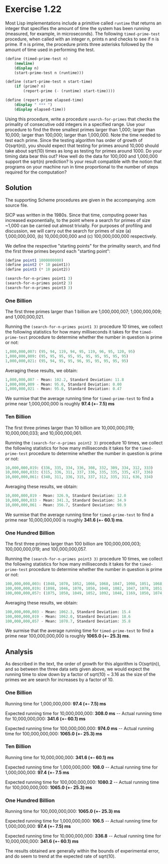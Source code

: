 Exercise 1.22
============= 

Most Lisp implementations include a primitive called `runtime` that returns an integer that specifies the amount of time the system has been running (measured, for example, in microseconds). The following `timed-prime-test` procedure, when called with an integer n, prints n and checks to see if n is prime. If n is prime, the procedure prints three asterisks followed by the amount of time used in performing the test.

```scheme
(define (timed-prime-test n)
	(newline)	  
	(display n)
	(start-prime-test n (runtime)))

(define (start-prime-test n start-time)
	(if (prime? n)
	    (report-prime (- (runtime) start-time))))

(define (report-prime elapsed-time)
	(display " *** ")
	(display elapsed-time))
```

Using this procedure, write a procedure `search-for-primes` that checks the primality of consecutive odd integers in a specified range. Use your procedure to find the three smallest primes larger than 1,000; larger than 10,000; larger than 100,000; larger than 1,000,000. Note the time needed to test each prime. Since the testing algorithm has order of growth of O(sqrt(n)), you should expect that testing for primes around 10,000 should take about sqrt(10) times as long as testing for primes around 1000. Do your timing data bear this out? How well do the data for 100,000 and 1,000,000 support the sqrt(n) prediction? Is your result compatible with the notion that programs on your machine run in time proportional to the number of steps required for the computation?

Solution
-------- 

The supporting Scheme procedures are given in the accompanying .scm source file. 

SICP was written in the 1980s. Since that time, computing power has increased exponentially, to the point where a search for primes of size ~1,000 can be carried out almost trivially. For purposes of profiling and discussion, we will carry out the search for primes of size (a) 1,000,000,000, (b) 10,000,000,000 and (c) 100,000,000,000 respectively.

We define the respective "starting points" for the primality search, and find the first three primes beyond each "starting point":

```scheme
(define point1 1000000000)
(define point2 (* 10 point1))
(define point3 (* 10 point2))

(search-for-n-primes point1 3)
(search-for-n-primes point2 3)
(search-for-n-primes point3 3)
```

### One Billion ###

The first three primes larger than 1 billion are 1,000,000,007; 1,000,000,009; and 1,000,000,021. 

Running the `(search-for-n-primes point1 3)` procedure 10 times, we collect the following statistics for how many milliseconds it takes for the `timed-prime-test` procedure to determine whether the number in question is prime or not:

```scheme
1,000,000,007: (95, 94, 119, 94, 95, 119, 96, 95, 120, 95)
1,000,000,009: (95, 95, 95, 95, 95, 95, 95, 95, 95, 95)
1,000,000,021: (95, 94, 95, 95, 96, 95, 95, 95, 95, 95)
```

Averaging these results, we obtain:

```scheme
1,000,000,007 - Mean: 102.2, Standard Deviation: 11.8
1,000,000,009 - Mean: 95.0, Standard Deviation: 0.00
1,000,000,021 - Mean: 95.0, Standard Deviation: 0.47
```

We surmise that the average running time for `timed-prime-test` to find a prime near 1,000,000,000 is roughly <strong>97.4 (+- 7.5) ms</strong>

### Ten Billion ###

The first three primes larger than 10 billion are 10,000,000,019; 10,000,000,033; and 10,000,000,061. 

Running the `(search-for-n-primes point2 3)` procedure 10 times, we collect the following statistics for how many milliseconds it takes for the `timed-prime-test` procedure to determine whether the number in question is prime or not:

```scheme
10,000,000,019: (336, 335, 334, 336, 308, 332, 309, 334, 312, 333)
10,000,000,033: (315, 336, 311, 337, 336, 335, 335, 335, 437, 336)
10,000,000,061: (340, 311, 336, 315, 337, 312, 335, 311, 636, 334) 
```

Averaging these results, we obtain:

```scheme
10,000,000,019 - Mean: 326.9, Standard Deviation: 12.0
10,000,000,033 - Mean: 341.3, Standard Deviation: 34.9
10,000,000,061 - Mean: 356.7, Standard Deviation: 98.9
```

We surmise that the average running time for `timed-prime-test` to find a prime near 10,000,000,000 is roughly <strong>341.6 (+- 60.1) ms</strong>.

### One Hundred Billion ###

The first three primes larger than 100 billion are 100,000,000,003; 100,000,000,019; and 100,000,000,057.

Running the `(search-for-n-primes point3 3)` procedure 10 times, we collect the following statistics for how many milliseconds it takes for the `timed-prime-test` procedure to determine whether the number in question is prime or not:

```scheme
100,000,000,003: (1048, 1070, 1052, 1066, 1068, 1047, 1098, 1051, 1068, 1055)
100,000,000,019: (1098, 1046, 1070, 1050, 1048, 1082, 1047, 1078, 1051, 1049)
100,000,000,057: (1075, 1050, 1049, 1052, 1092, 1048, 1169, 1050, 1074, 1048)
```

Averaging these results, we obtain:

```scheme
100,000,000,003 - Mean: 1062.3, Standard Deviation: 15.4
100,000,000,019 - Mean: 1062.0, Standard Deviation: 18.6
100,000,000,057 - Mean: 1070.7, Standard Deviation: 35.8
```

We surmise that the average running time for `timed-prime-test` to find a prime near 100,000,000,000 is roughly <strong>1065.0 (+- 25.3) ms</strong>.

Analysis
-------- 

As described in the text, the order of growth for this algorithm is O(sqrt(n)), and so between the three data sets given above, we would expect the running time to slow down by a factor of sqrt(10) ~ 3.16 as the size of the primes we are search for increases by a factor of 10. 

### One Billion ###

Running time for 1,000,000,000: <strong>97.4 (+- 7.5) ms</strong> 

Expected running time for 10,000,000,000: <strong>308.0 ms</strong> -- 
Actual running time for 10,000,000,000: <strong>341.6 (+- 60.1) ms</strong>

Expected running time for 100,000,000,000: <strong>974.0 ms</strong> --
Actual running time for 100,000,000,000: <strong>1065.0 (+- 25.3) ms</strong>

### Ten Billion ###

Running time for 10,000,000,000: <strong>341.6 (+- 60.1) ms</strong>

Expected running time for 1,000,000,000: <strong>108.0</strong> --
Actual running time for 1,000,000,000: <strong>97.4 (+- 7.5 ms</strong>

Expected running time for 100,000,000,000: <strong>1080.2</strong> --
Actual running time for 100,000,000,000: <strong>1065.0 (+- 25.3) ms</strong>

### One Hundred Billion ###

Running time for 100,000,000,000: <strong>1065.0 (+- 25.3) ms</strong>

Expected running time for 1,000,000,000: <strong>106.5</strong> --
Actual running time for 1,000,000,000: <strong>97.4 (+- 7.5) ms</strong>

Expected running time for 10,000,000,000: <strong>336.8</strong> --
Actual running time for 10,000,000,000: <strong>341.6 (+- 60.1) ms</strong>

The results obtained are generally within the bounds of experimental error, and do seem to trend at the expected rate of sqrt(10).
